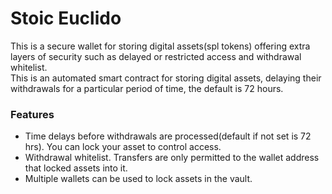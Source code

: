 # Stoic Euclido  

This is a secure wallet for storing digital assets(spl tokens) offering extra layers of security 
such as delayed or restricted access and withdrawal whitelist.   
This is an automated smart contract for storing digital assets, delaying their withdrawals for a particular period of time, 
the default is 72 hours.   

### Features  
- Time delays before withdrawals are processed(default if not set is 72 hrs). You can lock your asset to control access.  
- Withdrawal whitelist. Transfers are only permitted to the wallet address that locked assets into it.  
- Multiple wallets can be used to lock assets in the vault.  
